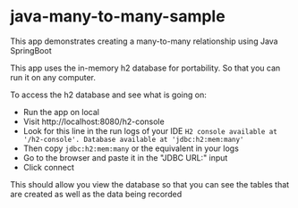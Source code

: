 # java-many-to-many-sample
This app demonstrates creating a many-to-many relationship using Java SpringBoot

This app uses the in-memory h2 database for portability. So that you can run it on any computer.

To access the h2 database and see what is going on:
- Run the app on local
- Visit http://localhost:8080/h2-console
- Look for this line in the run logs of your IDE `H2 console available at '/h2-console'. Database available at 'jdbc:h2:mem:many'`
- Then copy `jdbc:h2:mem:many` or the equivalent in your logs
- Go to the browser and paste it in the "JDBC URL:" input
- Click connect

This should allow you view the database so that you can see the tables that are created as well as the data being recorded

